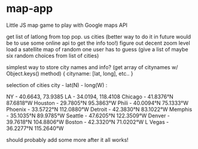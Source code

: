 # map-app
Little JS map game to play with Google maps API







get list of latlong from top pop. us cities (better way to do it in future would be to use some online api to get the info too!)
figure out decent zoom level
load a satellite map of random one
user has to guess (give a list of maybe six random choices from list of cities)

simplest way to store city names and info? (get array of citynames w/ Object.keys() method)
{ 
	cityname: [lat, long],
  etc..
          }


selection of cities
city - lat(N) - long(W) :

NY - 40.6643, 73.9385
LA - 34.0194, 118.4108
Chicago - 41.8376°N 87.6818°W
Houston - 29.7805°N 95.3863°W
Phili - 40.0094°N 75.1333°W
Phoenix - 33.5722°N 112.0880°W
Detroit - 42.3830°N 83.1022°W
Memphis - 35.1035°N 89.9785°W
Seattle - 47.6205°N 122.3509°W
Denver - 39.7618°N 104.8806°W
Boston - 42.3320°N 71.0202°W
L Vegas - 36.2277°N 115.2640°W


should probably add some more after it all works!


